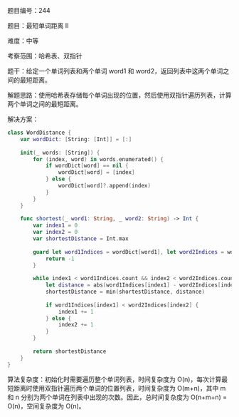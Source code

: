 题目编号：244

题目：最短单词距离 II

难度：中等

考察范围：哈希表、双指针

题干：给定一个单词列表和两个单词 word1 和 word2，返回列表中这两个单词之间的最短距离。

解题思路：使用哈希表存储每个单词出现的位置，然后使用双指针遍历列表，计算两个单词之间的最短距离。

解决方案：

```swift
class WordDistance {
    var wordDict: [String: [Int]] = [:]
    
    init(_ words: [String]) {
        for (index, word) in words.enumerated() {
            if wordDict[word] == nil {
                wordDict[word] = [index]
            } else {
                wordDict[word]?.append(index)
            }
        }
    }
    
    func shortest(_ word1: String, _ word2: String) -> Int {
        var index1 = 0
        var index2 = 0
        var shortestDistance = Int.max
        
        guard let word1Indices = wordDict[word1], let word2Indices = wordDict[word2] else {
            return -1
        }
        
        while index1 < word1Indices.count && index2 < word2Indices.count {
            let distance = abs(word1Indices[index1] - word2Indices[index2])
            shortestDistance = min(shortestDistance, distance)
            
            if word1Indices[index1] < word2Indices[index2] {
                index1 += 1
            } else {
                index2 += 1
            }
        }
        
        return shortestDistance
    }
}
```

算法复杂度：初始化时需要遍历整个单词列表，时间复杂度为 O(n)，每次计算最短距离时使用双指针遍历两个单词的位置列表，时间复杂度为 O(m+n)，其中 m 和 n 分别为两个单词在列表中出现的次数。因此，总时间复杂度为 O(n+m+n) = O(n)，空间复杂度为 O(n)。